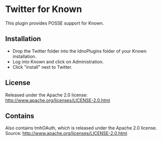 Twitter for Known
=================

This plugin provides POSSE support for Known.

Installation
------------

* Drop the Twitter folder into the IdnoPlugins folder of your Known installation.
* Log into Known and click on Administration.
* Click "install" next to Twitter.

License
-------

Released under the Apache 2.0 license: http://www.apache.org/licenses/LICENSE-2.0.html

Contains
--------

Also contains tmhOAuth, which is released under the Apache 2.0 license. Source: http://www.apache.org/licenses/LICENSE-2.0.html
